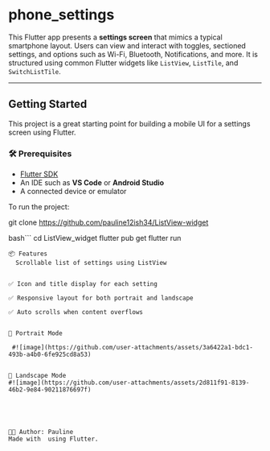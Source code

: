 #  phone_settings

This Flutter app presents a **settings screen** that mimics a typical smartphone layout. Users can view and interact with toggles, sectioned settings, and options such as Wi-Fi, Bluetooth, Notifications, and more. It is structured using common Flutter widgets like `ListView`, `ListTile`, and `SwitchListTile`.

---

##  Getting Started

This project is a great starting point for building a mobile UI for a settings screen using Flutter.

### 🛠 Prerequisites

- [Flutter SDK](https://flutter.dev/docs/get-started/install)
- An IDE such as **VS Code** or **Android Studio**
- A connected device or emulator

To run the project:

git clone https://github.com/pauline12ish34/ListView-widget

bash```
cd ListView_widget
flutter pub get
flutter run
```
📦 Features
  Scrollable list of settings using ListView
  

✅ Icon and title display for each setting

✅ Responsive layout for both portrait and landscape

✅ Auto scrolls when content overflows


📱 Portrait Mode

 #![image](https://github.com/user-attachments/assets/3a6422a1-bdc1-493b-a4b0-6fe925cd8a53)


📱 Landscape Mode
#![image](https://github.com/user-attachments/assets/2d811f91-8139-46b2-9e84-90211876697f)





🧑‍💻 Author: Pauline
Made with  using Flutter.







